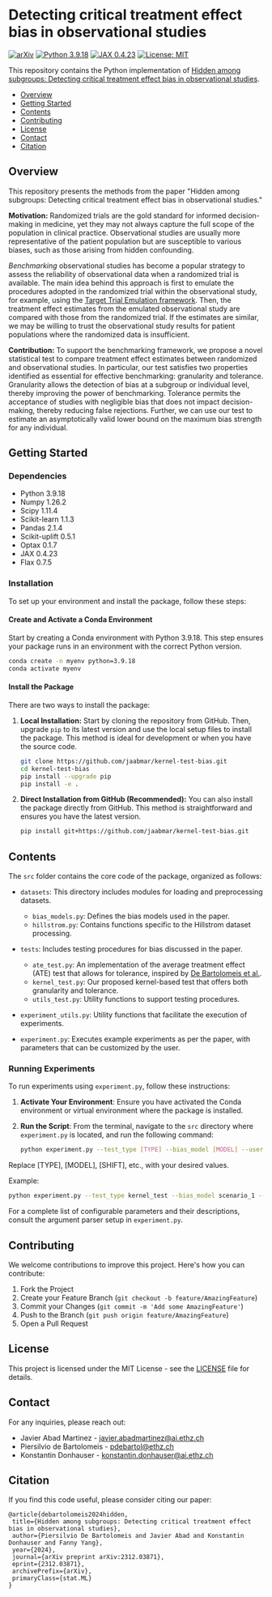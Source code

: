 # Detecting critical treatment effect bias in observational studies

[![arXiv](https://img.shields.io/badge/stat.ML-arXiv%3A2312.03871-B31B1B.svg)](https://arxiv.org/abs/2312.03871)
[![Python 3.9.18](https://img.shields.io/badge/python-3.9.18-blue.svg)](https://python.org/downloads/release/python-3918/)
[![JAX 0.4.23](https://img.shields.io/badge/jax-0.4.23-green.svg)](https://jax.readthedocs.io/en/latest/changelog.html)
[![License: MIT](https://img.shields.io/badge/License-MIT-yellow.svg)](LICENSE)

This repository contains the Python implementation of [Hidden among subgroups: Detecting critical treatment effect bias in observational studies](https://arxiv.org/abs/2312.03871).

* [Overview](#overview)
* [Getting Started](#getting-started)
* [Contents](#contents)
* [Contributing](#contributing)
* [License](#license)
* [Contact](#contact)
* [Citation](#citation)

## Overview

This repository presents the methods from the paper "Hidden among subgroups: Detecting critical treatment effect bias in observational studies."

**Motivation:** Randomized trials are the gold standard for informed decision-making in medicine, yet they may not always capture the full scope of the population in clinical practice. Observational studies are usually more representative of the patient population but are susceptible to various biases, such as those arising from hidden confounding.

*Benchmarking* observational studies has become a popular strategy to assess the reliability of observational data when a randomized trial is available. The main idea behind this approach is first to emulate the procedures adopted in the randomized trial within the observational study, for example, using the [Target Trial Emulation framework](https://jamanetwork.com/journals/jama/fullarticle/2799678). Then, the treatment effect estimates from the emulated observational study are compared with those from the randomized trial. If the estimates are similar, we may be willing to trust the observational study results for patient populations where the randomized data is insufficient.


**Contribution:** To support the benchmarking framework, we propose a novel statistical test to compare treatment effect estimates between randomized and observational studies. In particular, our test satisfies two properties identified as essential for effective benchmarking: granularity and tolerance. Granularity allows the detection of bias at a subgroup or individual level, thereby improving the power of benchmarking. Tolerance permits the acceptance of studies with negligible bias that does not impact decision-making, thereby reducing false rejections. Further, we can use our test to estimate an asymptotically valid lower bound on the maximum bias strength for any individual.

## Getting Started

### Dependencies

- Python 3.9.18
- Numpy 1.26.2
- Scipy 1.11.4
- Scikit-learn 1.1.3
- Pandas 2.1.4
- Scikit-uplift 0.5.1
- Optax 0.1.7
- JAX 0.4.23
- Flax 0.7.5


### Installation

To set up your environment and install the package, follow these steps:

#### Create and Activate a Conda Environment

Start by creating a Conda environment with Python 3.9.18. This step ensures your package runs in an environment with the correct Python version. 
```bash
conda create -n myenv python=3.9.18
conda activate myenv
```
#### Install the Package

There are two ways to install the package:

1. **Local Installation:**
   Start by cloning the repository from GitHub. Then, upgrade `pip` to its latest version and use the local setup files to install the package. This method is ideal for development or when you have the source code.
   ```bash
   git clone https://github.com/jaabmar/kernel-test-bias.git
   cd kernel-test-bias
   pip install --upgrade pip
   pip install -e .
   ```
2. **Direct Installation from GitHub (Recommended):**
   You can also install the package directly from GitHub. This method is straightforward and ensures you have the latest version.
   ```bash
   pip install git+https://github.com/jaabmar/kernel-test-bias.git
   ```

## Contents

The `src` folder contains the core code of the package, organized as follows:

- `datasets`: This directory includes modules for loading and preprocessing datasets.
  - `bias_models.py`: Defines the bias models used in the paper.
  - `hillstrom.py`: Contains functions specific to the Hillstrom dataset processing.
  
- `tests`: Includes testing procedures for bias discussed in the paper.
  - `ate_test.py`: An implementation of the average treatment effect (ATE) test that allows for tolerance, inspired by [De Bartolomeis et al.](https://arxiv.org/abs/2312.03871).
  - `kernel_test.py`: Our proposed kernel-based test that offers both granularity and tolerance.
  - `utils_test.py`: Utility functions to support testing procedures.

- `experiment_utils.py`: Utility functions that facilitate the execution of experiments.

- `experiment.py`: Executes example experiments as per the paper, with parameters that can be customized by the user.

### Running Experiments

To run experiments using `experiment.py`, follow these instructions:

1. **Activate Your Environment**: Ensure you have activated the Conda environment or virtual environment where the package is installed.

2. **Run the Script**: From the terminal, navigate to the `src` directory where `experiment.py` is located, and run the following command:
   ```bash
   python experiment.py --test_type [TYPE] --bias_model [MODEL] --user_shift [SHIFT] ...
   ```
Replace [TYPE], [MODEL], [SHIFT], etc., with your desired values.

Example:

```bash
python experiment.py --test_type kernel_test --bias_model scenario_1 --user_shift 60.0 --epochs 2000 --lr 0.1
```
For a complete list of configurable parameters and their descriptions, consult the argument parser setup in `experiment.py`.

## Contributing

We welcome contributions to improve this project. Here's how you can contribute:

1. Fork the Project
2. Create your Feature Branch (`git checkout -b feature/AmazingFeature`)
3. Commit your Changes (`git commit -m 'Add some AmazingFeature'`)
4. Push to the Branch (`git push origin feature/AmazingFeature`)
5. Open a Pull Request

## License

This project is licensed under the MIT License - see the [LICENSE](./LICENSE) file for details.

## Contact

For any inquiries, please reach out:

- Javier Abad Martinez - [javier.abadmartinez@ai.ethz.ch](mailto:javier.abadmartinez@ai.ethz.ch)
- Piersilvio de Bartolomeis - [pdebartol@ethz.ch](mailto:pdebartol@ethz.ch)
- Konstantin Donhauser - [konstantin.donhauser@ai.ethz.ch](mailto:konstantin.donhauser@ai.ethz.ch)

## Citation

If you find this code useful, please consider citing our paper:
 ```
@article{debartolomeis2024hidden,
  title={Hidden among subgroups: Detecting critical treatment effect bias in observational studies},
  author={Piersilvio De Bartolomeis and Javier Abad and Konstantin Donhauser and Fanny Yang},
  year={2024},
  journal={arXiv preprint arXiv:2312.03871},
  eprint={2312.03871},
  archivePrefix={arXiv},
  primaryClass={stat.ML}
}
```
